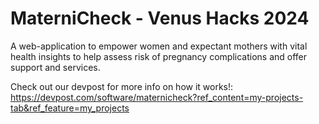 # MaterniCheck - Venus Hacks 2024

A web-application to empower women and expectant mothers with vital health insights to help assess risk of pregnancy complications and offer support and services.

Check out our devpost for more info on how it works!:
https://devpost.com/software/maternicheck?ref_content=my-projects-tab&ref_feature=my_projects

